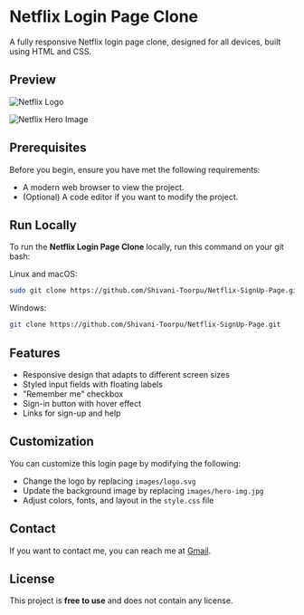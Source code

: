 # Netflix Login Page Clone

A fully responsive Netflix login page clone, designed for all devices, built using HTML and CSS.

## Preview

![Netflix Logo](Images/logo.svg)

![Netflix Hero Image](Images/hero-img.jpg)

## Prerequisites

Before you begin, ensure you have met the following requirements:

* A modern web browser to view the project.
* (Optional) A code editor if you want to modify the project.

## Run Locally

To run the **Netflix Login Page Clone** locally, run this command on your git bash:

Linux and macOS:

```bash
sudo git clone https://github.com/Shivani-Toorpu/Netflix-SignUp-Page.git
```

Windows:

```bash
git clone https://github.com/Shivani-Toorpu/Netflix-SignUp-Page.git
```

## Features

- Responsive design that adapts to different screen sizes
- Styled input fields with floating labels
- "Remember me" checkbox
- Sign-in button with hover effect
- Links for sign-up and help

## Customization

You can customize this login page by modifying the following:

- Change the logo by replacing `images/logo.svg`
- Update the background image by replacing `images/hero-img.jpg`
- Adjust colors, fonts, and layout in the `style.css` file

## Contact

If you want to contact me, you can reach me at [Gmail](toorpushivani@gmail.com).

## License

This project is **free to use** and does not contain any license.
